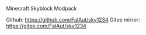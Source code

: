 Minecraft Skyblock Modpack

Github: https://github.com/FalAut/sky1234
Gitee mirror: https://gitee.com/FalAut/sky1234
